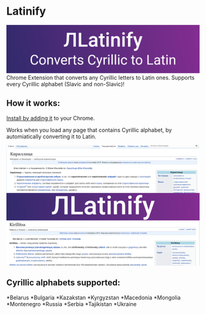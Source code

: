 # Latinify
![banner](images/latinifyGithub.png)
Chrome Extension that converts any Cyrillic letters to Latin ones.
Supports every Cyrillic alphabet (Slavic and non-Slavic)!

How it works:
------
[Install by adding it](https://chrome.google.com/webstore/detail/latinify/clhcmoeloccdehioknhbbdokpkceaoha/overview) to your Chrome.

Works when you load any page that contains Cyrillic alphabet, by automiatically converting it to Latin.

![use](/images/1280x800.png)

Cyrillic alphabets supported:
----------------------------
*Belarus
*Bulgaria
*Kazakstan
*Kyrgyzstan
*Macedonia
*Mongolia
*Montenegro
*Russia
*Serbia
*Tajikistan
*Ukraine
